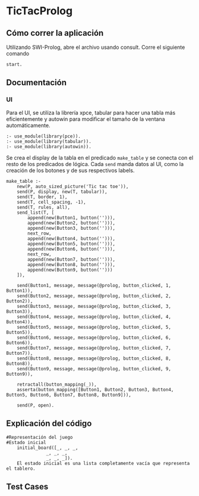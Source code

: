 # TicTacProlog
## Cómo correr la aplicación
Utilizando SWI-Prolog, abre el archivo usando consult.
Corre el siguiente comando
```
start.
```
## Documentación
### UI
Para el UI, se utiliza la librería xpce, tabular para hacer una tabla más eficientemente y autowin para modificar el tamaño de la ventana automáticamente.
```
:- use_module(library(pce)).
:- use_module(library(tabular)).
:- use_module(library(autowin)).
```
Se crea el display de la tabla en el predicado `make_table` y se conecta con el resto de los predicados de lógica.
Cada `send` manda datos al UI, como la creación de los botones y de sus respectivos labels.
```
make_table :-
    new(P, auto_sized_picture('Tic tac toe')),
    send(P, display, new(T, tabular)),
    send(T, border, 1),
    send(T, cell_spacing, -1),
    send(T, rules, all),
    send_list(T, [
        append(new(Button1, button(''))),
        append(new(Button2, button(''))),
        append(new(Button3, button(''))),
        next_row,
        append(new(Button4, button(''))),
        append(new(Button5, button(''))),
        append(new(Button6, button(''))),
        next_row,
        append(new(Button7, button(''))),
        append(new(Button8, button(''))),
        append(new(Button9, button('')))
    ]),

    send(Button1, message, message(@prolog, button_clicked, 1, Button1)),
    send(Button2, message, message(@prolog, button_clicked, 2, Button2)),
    send(Button3, message, message(@prolog, button_clicked, 3, Button3)),
    send(Button4, message, message(@prolog, button_clicked, 4, Button4)),
    send(Button5, message, message(@prolog, button_clicked, 5, Button5)),
    send(Button6, message, message(@prolog, button_clicked, 6, Button6)),
    send(Button7, message, message(@prolog, button_clicked, 7, Button7)),
    send(Button8, message, message(@prolog, button_clicked, 8, Button8)),
    send(Button9, message, message(@prolog, button_clicked, 9, Button9)),

    retractall(button_mapping(_)),
    asserta(button_mapping([Button1, Button2, Button3, Button4, Button5, Button6, Button7, Button8, Button9])),

    send(P, open).
```
## Explicación del código
    #Representación del juego
    #Estado inicial
        initial_board([_, _, _,
                   _, _, _,
                   _, _, _]).
        El estado inicial es una lista completamente vacía que representa el tablero.



## Test Cases
